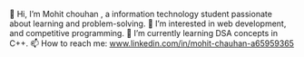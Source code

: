 👋 Hi, I’m Mohit chouhan , a information technology student passionate about learning and problem-solving.
👀 I’m interested in web development, and competitive programming.
🌱 I’m currently learning DSA concepts in C++.
📫 How to reach me: www.linkedin.com/in/mohit-chauhan-a65959365

